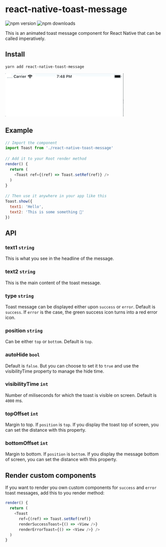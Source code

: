 # react-native-toast-message
![npm version](https://img.shields.io/npm/v/react-native-toast-message)
![npm downloads](https://img.shields.io/npm/dt/react-native-toast-message)

This is an animated toast message component for React Native that can be called imperatively. 

## Install
```
yarn add react-native-toast-message
```
![ToastSuccess](success-toast.gif)

## Example
```js
// Import the component
import Toast from './react-native-toast-message'

// Add it to your Root render method
render() {
  return (
    <Toast ref={(ref) => Toast.setRef(ref)} />
  )
}

// Then use it anywhere in your app like this
Toast.show({
  text1: 'Hello',
  text2: 'This is some something 👋'
})
```

## API
### text1 `string`
This is what you see in the headline of the message. 

### text2 `string`
This is the main content of the toast message. 

### type `string`
Toast message can be displayed either upon `success` or `error`. Default is `success`. If `error` is the case, the green success icon turns into a red error icon.

### position `string`
Can be either `top` or `bottom`. Default is `top`.

### autoHide `bool`
Default is `false`. But you can choose to set it to `true` and use the visibilityTime property to manage the hide time.

### visibilityTime `int`
Number of miliseconds for which the toast is visible on screen. Default is `4000` ms.

### topOffset `int`
Margin to top. If `position` is `top`.
If you display the toast top of screen, you can set the distance with this property. 

### bottomOffset `int`
Margin to bottom. If `position` is `bottom`.
If you display the message bottom of screen, you can set the distance with this property. 

## Render custom components
If you want to render you own custom components for `success` and `error` toast messages, add this to you render method:
```js
render() {
  return (
    <Toast
      ref={(ref) => Toast.setRef(ref)}
      renderSuccessToast={() => <View />}
      renderErrorToast={() => <View />} />
  )
}
```
